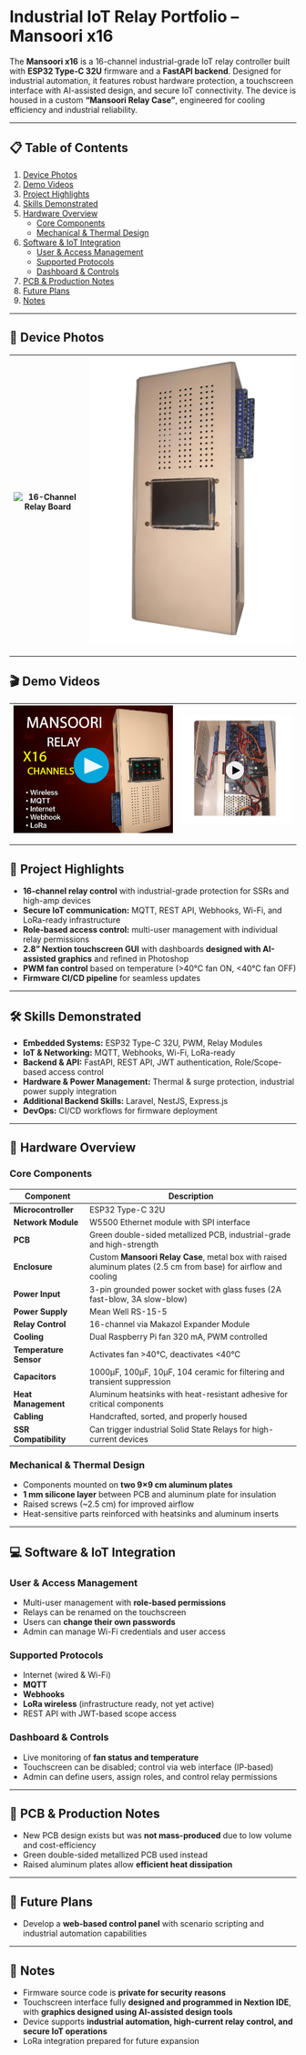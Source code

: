 # Industrial IoT Relay Portfolio – Mansoori x16

The **Mansoori x16** is a 16-channel industrial-grade IoT relay controller built with **ESP32 Type-C 32U** firmware and a **FastAPI backend**. Designed for industrial automation, it features robust hardware protection, a touchscreen interface with AI-assisted design, and secure IoT connectivity. The device is housed in a custom **“Mansoori Relay Case”**, engineered for cooling efficiency and industrial reliability.

---

## 📋 Table of Contents
1. [Device Photos](#device-photos)  
2. [Demo Videos](#demo-videos)  
3. [Project Highlights](#project-highlights)  
4. [Skills Demonstrated](#skills-demonstrated)  
5. [Hardware Overview](#hardware-overview)  
   - [Core Components](#core-components)  
   - [Mechanical & Thermal Design](#mechanical-thermal-design)  
6. [Software & IoT Integration](#software-iot-integration)  
   - [User & Access Management](#user-access-management)  
   - [Supported Protocols](#supported-protocols)  
   - [Dashboard & Controls](#dashboard-controls)  
7. [PCB & Production Notes](#pcb-production-notes)  
8. [Future Plans](#future-plans)  
9. [Notes](#notes)

---

## 📸 Device Photos
<a id="device-photos"></a>

| ![16-Channel Relay Board](docs/relay-x16.png) | ![Mansoori Relay Case](docs/mansoori-relay-case.png) |
|-----------------------------------------------|------------------------------------------------|

---

## 🎬 Demo Videos
<a id="demo-videos"></a>

| [![Case Demo](docs/case-thumbnail.png)](https://drive.google.com/file/d/1MGCB0fB2KWl_RKL3cDo0bGKrn-c_zvfe/view?usp=sharing) | [![Hardware Demo](docs/Hardware-thumbnail.png)](https://drive.google.com/file/d/17JpMd7C1Y9j4aAa2YxCbYHXK-l0a70tc/view?usp=sharing) |
|----------------------------------------------------------------------------------------------------------------|----------------------------------------------------------------------------------------------------------------|

---

## 🚀 Project Highlights
<a id="project-highlights"></a>

- **16-channel relay control** with industrial-grade protection for SSRs and high-amp devices  
- **Secure IoT communication:** MQTT, REST API, Webhooks, Wi-Fi, and LoRa-ready infrastructure  
- **Role-based access control:** multi-user management with individual relay permissions  
- **2.8” Nextion touchscreen GUI** with dashboards **designed with AI-assisted graphics** and refined in Photoshop  
- **PWM fan control** based on temperature (>40°C fan ON, <40°C fan OFF)  
- **Firmware CI/CD pipeline** for seamless updates  

---

## 🛠 Skills Demonstrated
<a id="skills-demonstrated"></a>

- **Embedded Systems:** ESP32 Type-C 32U, PWM, Relay Modules  
- **IoT & Networking:** MQTT, Webhooks, Wi-Fi, LoRa-ready  
- **Backend & API:** FastAPI, REST API, JWT authentication, Role/Scope-based access control  
- **Hardware & Power Management:** Thermal & surge protection, industrial power supply integration  
- **Additional Backend Skills:** Laravel, NestJS, Express.js  
- **DevOps:** CI/CD workflows for firmware deployment  

---

## 🔧 Hardware Overview
<a id="hardware-overview"></a>

### Core Components
<a id="core-components"></a>

| Component | Description |
|-----------|-------------|
| **Microcontroller** | ESP32 Type-C 32U |
| **Network Module** | W5500 Ethernet module with SPI interface |
| **PCB** | Green double-sided metallized PCB, industrial-grade and high-strength |
| **Enclosure** | Custom **Mansoori Relay Case**, metal box with raised aluminum plates (2.5 cm from base) for airflow and cooling |
| **Power Input** | 3-pin grounded power socket with glass fuses (2A fast-blow, 3A slow-blow) |
| **Power Supply** | Mean Well RS-15-5 |
| **Relay Control** | 16-channel via Makazol Expander Module |
| **Cooling** | Dual Raspberry Pi fan 320 mA, PWM controlled |
| **Temperature Sensor** | Activates fan >40°C, deactivates <40°C |
| **Capacitors** | 1000µF, 100µF, 10µF, 104 ceramic for filtering and transient suppression |
| **Heat Management** | Aluminum heatsinks with heat-resistant adhesive for critical components |
| **Cabling** | Handcrafted, sorted, and properly housed |
| **SSR Compatibility** | Can trigger industrial Solid State Relays for high-current devices |

### Mechanical & Thermal Design
<a id="mechanical-thermal-design"></a>

- Components mounted on **two 9×9 cm aluminum plates**  
- **1 mm silicone layer** between PCB and aluminum plate for insulation  
- Raised screws (~2.5 cm) for improved airflow  
- Heat-sensitive parts reinforced with heatsinks and aluminum inserts  

---

## 💻 Software & IoT Integration
<a id="software-iot-integration"></a>

### User & Access Management
<a id="user-access-management"></a>

- Multi-user management with **role-based permissions**  
- Relays can be renamed on the touchscreen  
- Users can **change their own passwords**  
- Admin can manage Wi-Fi credentials and user access  

### Supported Protocols
<a id="supported-protocols"></a>

- Internet (wired & Wi-Fi)  
- **MQTT**  
- **Webhooks**  
- **LoRa wireless** (infrastructure ready, not yet active)  
- REST API with JWT-based scope access  

### Dashboard & Controls
<a id="dashboard-controls"></a>

- Live monitoring of **fan status and temperature**  
- Touchscreen can be disabled; control via web interface (IP-based)  
- Admin can define users, assign roles, and control relay permissions  

---

## 📐 PCB & Production Notes
<a id="pcb-production-notes"></a>

- New PCB design exists but was **not mass-produced** due to low volume and cost-efficiency  
- Green double-sided metallized PCB used instead  
- Raised aluminum plates allow **efficient heat dissipation**  

---

## 🔮 Future Plans
<a id="future-plans"></a>

- Develop a **web-based control panel** with scenario scripting and industrial automation capabilities  

---

## 📝 Notes
<a id="notes"></a>

- Firmware source code is **private for security reasons**  
- Touchscreen interface fully **designed and programmed in Nextion IDE**, with **graphics designed using AI-assisted design tools**  
- Device supports **industrial automation, high-current relay control, and secure IoT operations**  
- LoRa integration prepared for future expansion
